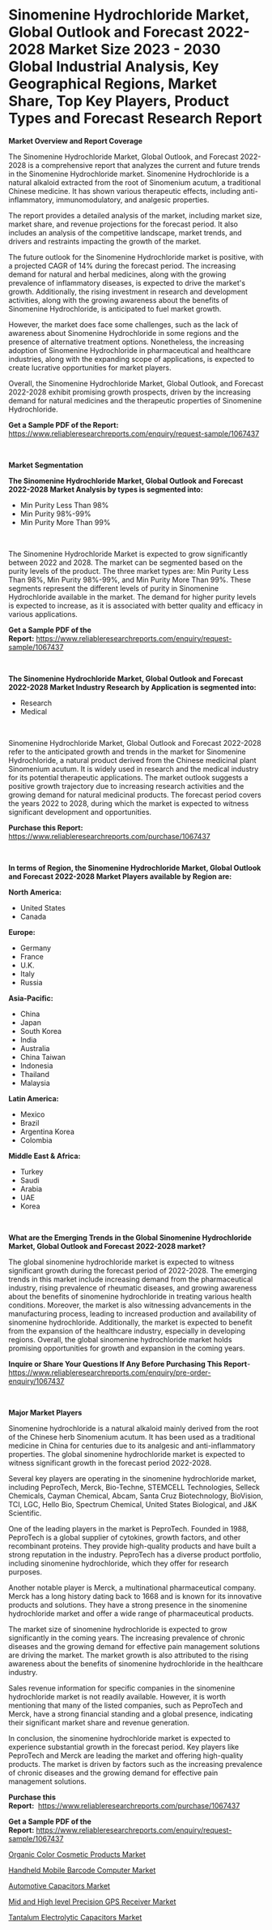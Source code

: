 <p><h1>Sinomenine Hydrochloride Market, Global Outlook and Forecast 2022-2028 Market Size 2023 - 2030 Global Industrial Analysis, Key Geographical Regions, Market Share, Top Key Players, Product Types and Forecast Research Report</h1></p><p><strong>Market Overview and Report Coverage</strong></p>
<p><p>The Sinomenine Hydrochloride Market, Global Outlook, and Forecast 2022-2028 is a comprehensive report that analyzes the current and future trends in the Sinomenine Hydrochloride market. Sinomenine Hydrochloride is a natural alkaloid extracted from the root of Sinomenium acutum, a traditional Chinese medicine. It has shown various therapeutic effects, including anti-inflammatory, immunomodulatory, and analgesic properties.</p><p>The report provides a detailed analysis of the market, including market size, market share, and revenue projections for the forecast period. It also includes an analysis of the competitive landscape, market trends, and drivers and restraints impacting the growth of the market.</p><p>The future outlook for the Sinomenine Hydrochloride market is positive, with a projected CAGR of 14% during the forecast period. The increasing demand for natural and herbal medicines, along with the growing prevalence of inflammatory diseases, is expected to drive the market's growth. Additionally, the rising investment in research and development activities, along with the growing awareness about the benefits of Sinomenine Hydrochloride, is anticipated to fuel market growth.</p><p>However, the market does face some challenges, such as the lack of awareness about Sinomenine Hydrochloride in some regions and the presence of alternative treatment options. Nonetheless, the increasing adoption of Sinomenine Hydrochloride in pharmaceutical and healthcare industries, along with the expanding scope of applications, is expected to create lucrative opportunities for market players.</p><p>Overall, the Sinomenine Hydrochloride Market, Global Outlook, and Forecast 2022-2028 exhibit promising growth prospects, driven by the increasing demand for natural medicines and the therapeutic properties of Sinomenine Hydrochloride.</p></p>
<p><strong>Get a Sample PDF of the Report:</strong> <a href="https://www.reliableresearchreports.com/enquiry/request-sample/1067437">https://www.reliableresearchreports.com/enquiry/request-sample/1067437</a></p>
<p>&nbsp;</p>
<p><strong>Market Segmentation</strong></p>
<p><strong>The Sinomenine Hydrochloride Market, Global Outlook and Forecast 2022-2028 Market Analysis by types is segmented into:</strong></p>
<p><ul><li>Min Purity Less Than 98%</li><li>Min Purity 98%-99%</li><li>Min Purity More Than 99%</li></ul></p>
<p>&nbsp;</p>
<p><p>The Sinomenine Hydrochloride Market is expected to grow significantly between 2022 and 2028. The market can be segmented based on the purity levels of the product. The three market types are: Min Purity Less Than 98%, Min Purity 98%-99%, and Min Purity More Than 99%. These segments represent the different levels of purity in Sinomenine Hydrochloride available in the market. The demand for higher purity levels is expected to increase, as it is associated with better quality and efficacy in various applications.</p></p>
<p><strong>Get a Sample PDF of the Report:</strong>&nbsp;<a href="https://www.reliableresearchreports.com/enquiry/request-sample/1067437">https://www.reliableresearchreports.com/enquiry/request-sample/1067437</a></p>
<p>&nbsp;</p>
<p><strong>The Sinomenine Hydrochloride Market, Global Outlook and Forecast 2022-2028 Market Industry Research by Application is segmented into:</strong></p>
<p><ul><li>Research</li><li>Medical</li></ul></p>
<p>&nbsp;</p>
<p><p>Sinomenine Hydrochloride Market, Global Outlook and Forecast 2022-2028 refer to the anticipated growth and trends in the market for Sinomenine Hydrochloride, a natural product derived from the Chinese medicinal plant Sinomenium acutum. It is widely used in research and the medical industry for its potential therapeutic applications. The market outlook suggests a positive growth trajectory due to increasing research activities and the growing demand for natural medicinal products. The forecast period covers the years 2022 to 2028, during which the market is expected to witness significant development and opportunities.</p></p>
<p><strong>Purchase this Report:</strong>&nbsp; <a href="https://www.reliableresearchreports.com/purchase/1067437">https://www.reliableresearchreports.com/purchase/1067437</a></p>
<p>&nbsp;</p>
<p><strong>In terms of Region, the Sinomenine Hydrochloride Market, Global Outlook and Forecast 2022-2028 Market Players available by Region are:</strong></p>
<p>
    <p> <strong> North America: </strong>
        <ul>
            <li>United States</li>
            <li>Canada</li>
        </ul>
        </p> 
    <p> <strong> Europe: </strong>
        <ul>
            <li>Germany</li>
            <li>France</li>
            <li>U.K.</li>
            <li>Italy</li>
            <li>Russia</li>
        </ul>
        </p> 
    <p> <strong> Asia-Pacific: </strong>
        <ul>
            <li>China</li>
            <li>Japan</li>
            <li>South Korea</li>
            <li>India</li>
            <li>Australia</li>
            <li>China Taiwan</li>
            <li>Indonesia</li>
            <li>Thailand</li>
            <li>Malaysia</li>
        </ul>
        </p> 
    <p> <strong> Latin America: </strong>
        <ul>
            <li>Mexico</li>
            <li>Brazil</li>
            <li>Argentina Korea</li>
            <li>Colombia</li>
        </ul>
        </p> 
    <p> <strong> Middle East & Africa: </strong>
        <ul>
            <li>Turkey</li>
            <li>Saudi</li>
            <li>Arabia</li>
            <li>UAE</li>
            <li>Korea</li>
        </ul>
    </p>
    </p>
<p>&nbsp;</p>
<p><strong>What are the Emerging Trends in the Global Sinomenine Hydrochloride Market, Global Outlook and Forecast 2022-2028 market?</strong></p>
<p><p>The global sinomenine hydrochloride market is expected to witness significant growth during the forecast period of 2022-2028. The emerging trends in this market include increasing demand from the pharmaceutical industry, rising prevalence of rheumatic diseases, and growing awareness about the benefits of sinomenine hydrochloride in treating various health conditions. Moreover, the market is also witnessing advancements in the manufacturing process, leading to increased production and availability of sinomenine hydrochloride. Additionally, the market is expected to benefit from the expansion of the healthcare industry, especially in developing regions. Overall, the global sinomenine hydrochloride market holds promising opportunities for growth and expansion in the coming years.</p></p>
<p><strong>Inquire or Share Your Questions If Any Before Purchasing This Report</strong>- <a href="https://www.reliableresearchreports.com/enquiry/pre-order-enquiry/1067437">https://www.reliableresearchreports.com/enquiry/pre-order-enquiry/1067437</a></p>
<p>&nbsp;</p>
<p><strong>Major Market Players</strong></p>
<p><p>Sinomenine hydrochloride is a natural alkaloid mainly derived from the root of the Chinese herb Sinomenium acutum. It has been used as a traditional medicine in China for centuries due to its analgesic and anti-inflammatory properties. The global sinomenine hydrochloride market is expected to witness significant growth in the forecast period 2022-2028.</p><p>Several key players are operating in the sinomenine hydrochloride market, including PeproTech, Merck, Bio-Techne, STEMCELL Technologies, Selleck Chemicals, Cayman Chemical, Abcam, Santa Cruz Biotechnology, BioVision, TCI, LGC, Hello Bio, Spectrum Chemical, United States Biological, and J&K Scientific.</p><p>One of the leading players in the market is PeproTech. Founded in 1988, PeproTech is a global supplier of cytokines, growth factors, and other recombinant proteins. They provide high-quality products and have built a strong reputation in the industry. PeproTech has a diverse product portfolio, including sinomenine hydrochloride, which they offer for research purposes.</p><p>Another notable player is Merck, a multinational pharmaceutical company. Merck has a long history dating back to 1668 and is known for its innovative products and solutions. They have a strong presence in the sinomenine hydrochloride market and offer a wide range of pharmaceutical products.</p><p>The market size of sinomenine hydrochloride is expected to grow significantly in the coming years. The increasing prevalence of chronic diseases and the growing demand for effective pain management solutions are driving the market. The market growth is also attributed to the rising awareness about the benefits of sinomenine hydrochloride in the healthcare industry.</p><p>Sales revenue information for specific companies in the sinomenine hydrochloride market is not readily available. However, it is worth mentioning that many of the listed companies, such as PeproTech and Merck, have a strong financial standing and a global presence, indicating their significant market share and revenue generation.</p><p>In conclusion, the sinomenine hydrochloride market is expected to experience substantial growth in the forecast period. Key players like PeproTech and Merck are leading the market and offering high-quality products. The market is driven by factors such as the increasing prevalence of chronic diseases and the growing demand for effective pain management solutions.</p></p>
<p><strong>Purchase this Report:</strong>&nbsp;&nbsp;<a href="https://www.reliableresearchreports.com/purchase/1067437">https://www.reliableresearchreports.com/purchase/1067437</a></p>
<p></p>
<p><strong>Get a Sample PDF of the Report:</strong>&nbsp;<a href="https://www.reliableresearchreports.com/enquiry/request-sample/1067437">https://www.reliableresearchreports.com/enquiry/request-sample/1067437</a></p>
<p><p><a href="https://medium.com/@azadyoi012547/organic-color-cosmetic-products-market-size-growth-forecast-2023-2030-f8e5e6236210">Organic Color Cosmetic Products Market</a></p><p><a href="https://www.reportprime.com/handheld-mobile-barcode-computer-r5549">Handheld Mobile Barcode Computer Market</a></p><p><a href="https://www.linkedin.com/pulse/automotive-capacitors-market-research-report-provides-wirwe/">Automotive Capacitors Market</a></p><p><a href="https://www.reportprime.com/mid-and-high-level-precision-gps-receiver-r5550">Mid and High level Precision GPS Receiver Market</a></p><p><a href="https://www.linkedin.com/pulse/tantalum-electrolytic-capacitors-market-research-report-q5bke/">Tantalum Electrolytic Capacitors Market</a></p></p>